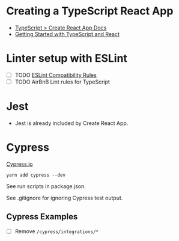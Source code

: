 # Creating a TypeScript React App

- [TypeScript > Create React App Docs](https://create-react-app.dev/docs/adding-typescript/)
- [Getting Started with TypeScript and React](https://create-react-app.dev/docs/adding-typescript/#getting-started-with-typescript-and-react)

# Linter setup with ESLint

- [ ] TODO [ESLint Compatibility Rules](https://github.com/typescript-eslint/typescript-eslint/blob/main/packages/eslint-plugin/src/configs/eslint-recommended.ts)
- [ ] TODO AirBnB Lint rules for TypeScript

# Jest

- Jest is already included by Create React App.

# Cypress

[Cypress.io](https://www.cypress.io/)

```
yarn add cypress --dev 
```

See run scripts in package.json.

See .gitignore for ignoring Cypress test output.

## Cypress Examples

- [ ] Remove `/cypress/integrations/*`
